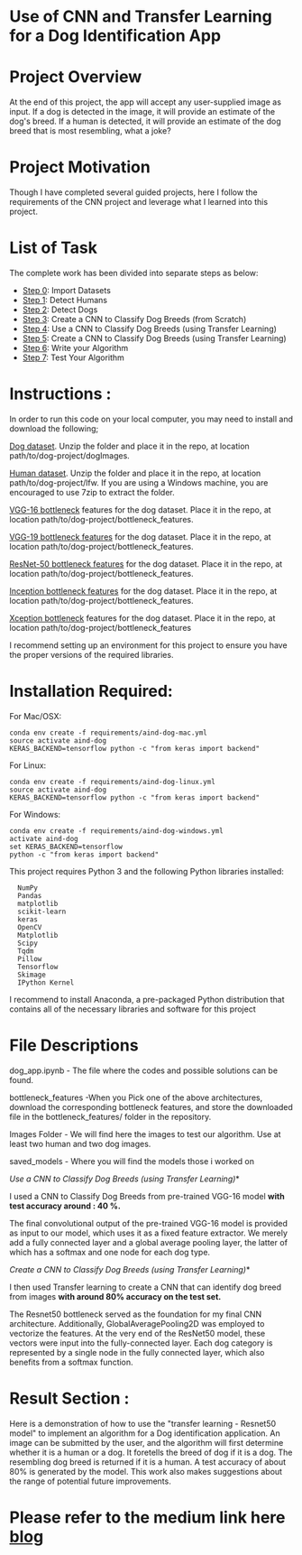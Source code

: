 # Use of CNN and Transfer Learning for a Dog Identification App

# Project Overview

At the end of this project, the app will  accept any user-supplied image as input. If a dog is detected in the image, it will provide an estimate of the dog's breed. If a human is detected, it will provide an estimate of the dog breed that is most resembling, what a joke?

# Project Motivation

Though I have completed several guided projects, here I follow the requirements of the CNN project and leverage what I learned into this project.
# List of Task

The complete work has been divided into separate steps as below:

* [Step 0](#step0): Import Datasets
* [Step 1](#step1): Detect Humans
* [Step 2](#step2): Detect Dogs
* [Step 3](#step3): Create a CNN to Classify Dog Breeds (from Scratch)
* [Step 4](#step4): Use a CNN to Classify Dog Breeds (using Transfer Learning)
* [Step 5](#step5): Create a CNN to Classify Dog Breeds (using Transfer Learning)
* [Step 6](#step6): Write your Algorithm
* [Step 7](#step7): Test Your Algorithm

# Instructions :

In order to run this code on your local computer, you may need to install and download the following;

[Dog dataset](https://s3-us-west-1.amazonaws.com/udacity-aind/dog-project/dogImages.zip). Unzip the folder and place it in the repo, at location path/to/dog-project/dogImages.

[Human dataset](https://s3-us-west-1.amazonaws.com/udacity-aind/dog-project/lfw.zip). Unzip the folder and place it in the repo, at location path/to/dog-project/lfw. If you are using a Windows machine, you are encouraged to use 7zip to extract the folder.

[VGG-16 bottleneck](https://s3-us-west-1.amazonaws.com/udacity-aind/dog-project/DogVGG16Data.npz) features for the dog dataset. Place it in the repo, at location path/to/dog-project/bottleneck_features.

[VGG-19 bottleneck features](https://s3-us-west-1.amazonaws.com/udacity-aind/dog-project/DogVGG19Data.npz) for the dog dataset. Place it in the repo, at location path/to/dog-project/bottleneck_features.

[ResNet-50 bottleneck features](https://s3-us-west-1.amazonaws.com/udacity-aind/dog-project/DogResnet50Data.npz) for the dog dataset. Place it in the repo, at location path/to/dog-project/bottleneck_features.

[Inception bottleneck features](https://s3-us-west-1.amazonaws.com/udacity-aind/dog-project/DogInceptionV3Data.npz) for the dog dataset. Place it in the repo, at location path/to/dog-project/bottleneck_features.

[Xception bottleneck](https://s3-us-west-1.amazonaws.com/udacity-aind/dog-project/DogXceptionData.npz) features for the dog dataset. Place it in the repo, at location path/to/dog-project/bottleneck_features

I recommend setting up an environment for this project to ensure you have the proper versions of the required libraries.

# Installation Required:

For Mac/OSX:

	conda env create -f requirements/aind-dog-mac.yml
	source activate aind-dog
	KERAS_BACKEND=tensorflow python -c "from keras import backend"

For Linux:

	conda env create -f requirements/aind-dog-linux.yml
	source activate aind-dog
	KERAS_BACKEND=tensorflow python -c "from keras import backend"

For Windows:

	conda env create -f requirements/aind-dog-windows.yml
	activate aind-dog
	set KERAS_BACKEND=tensorflow
	python -c "from keras import backend"
 
This project requires Python 3 and the following Python libraries installed:

      NumPy
      Pandas
      matplotlib
      scikit-learn
      keras
      OpenCV
      Matplotlib
      Scipy
      Tqdm
      Pillow
      Tensorflow
      Skimage
      IPython Kernel

I recommend to install Anaconda, a pre-packaged Python distribution that contains all of the necessary libraries and software for this project


# File Descriptions

dog_app.ipynb - The file where the codes and possible solutions can be found.

bottleneck_features -When you Pick one of the above architectures, download the corresponding bottleneck features, and store the downloaded file in the bottleneck_features/ folder in the repository.

Images Folder - We will find here the images to test our algorithm. Use at least two human and two dog images.

saved_models - Where you will find the models those i worked on


*Use a CNN to Classify Dog Breeds (using Transfer Learning)**

I used a CNN to Classify Dog Breeds from pre-trained VGG-16 model **with test accuracy around : 40 %.**

The final convolutional output of the pre-trained VGG-16 model is provided as input to our model, which uses it as a fixed feature extractor. We merely add a fully connected layer and a global average pooling layer, the latter of which has a softmax and one node for each dog type.

*Create a CNN to Classify Dog Breeds (using Transfer Learning)**

I then used Transfer learning to create a CNN that can identify dog breed from images **with around 80% accuracy on the test set.**

The Resnet50 bottleneck served as the foundation for my final CNN architecture. Additionally, GlobalAveragePooling2D was employed to vectorize the features. At the very end of the ResNet50 model, these vectors were input into the fully-connected layer. Each dog category is represented by a single node in the fully connected layer, which also benefits from a softmax function.

# Result Section :

Here is a demonstration of how to use the "transfer learning - Resnet50 model" to implement an algorithm for a Dog identification application. An image can be submitted by the user, and the algorithm will first determine whether it is a human or a dog. It foretells the breed of dog if it is a dog. The resembling dog breed is returned if it is a human. A test accuracy of about 80% is generated by the model. This work also makes suggestions about the range of potential future improvements.


# Please refer to the medium link here [blog]()
